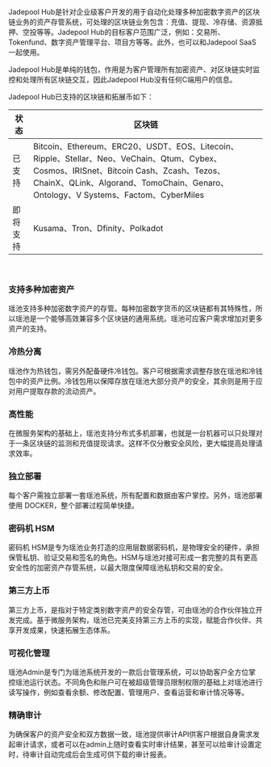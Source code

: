 Jadepool Hub是针对企业级客户开发的用于自动化处理多种加密数字资产的区块链业务的资产存管系统，可处理的区块链业务包含：充值、提现、冷存储、资源抵押、空投等等。Jadepool Hub的目标客户范围广泛，例如：交易所、Tokenfund、数字资产管理平台、项⽬⽅等等。此外，也可以和Jadepool SaaS一起使用。

Jadepool Hub是单纯的钱包，作用是为客户管理所有加密资产、对区块链实时监控和处理所有区块链交互，因此Jadepool Hub没有任何C端用户的信息。

Jadepool Hub已支持的区块链和拓展币如下：

状态 | 区块链 
--------- | ------- 
已支持 | Bitcoin、Ethereum、ERC20、USDT、EOS、Litecoin、Ripple、Stellar、Neo、VeChain、Qtum、Cybex、Cosmos、IRISnet、Bitcoin Cash、Zcash、Tezos、ChainX、QLink、Algorand、TomoChain、Genaro、Ontology、V Systems、Factom、CyberMiles
即将支持 | Kusama、Tron、Dfinity、Polkadot

<br>

### 支持多种加密资产 
瑶池支持多种加密数字资产的存管。每种加密数字货币的区块链都有其特殊性，所以瑶池是一个能够高效兼容多个区块链的通用系统。瑶池可应客户需求增加对更多资产的支持。   

### 冷热分离
瑶池作为热钱包，需另外配备硬件冷钱包。客户可根据需求调整存放在瑶池和冷钱包中的资产比例。冷钱包用以保障存放在瑶池大部分资产的安全，其余则是用于应对用户提取存款的流动资产。  

### 高性能
在微服务架构的基础上，瑶池支持分布式多机部署，也就是一台机器可以只处理对于一条区块链的监测和充值提现请求。这样不仅分散安全风险，更大幅提高处理请求效率。

### 独立部署 
每个客户需独立部署一套瑶池系统，所有配置和数据由客户掌控。另外，瑶池部署使用 DOCKER，整个部署过程简单快捷。    

### 密码机 HSM 
密码机 HSM是专为瑶池业务打造的应用层数据密码机，是物理安全的硬件，承担保管私钥、验证交易和签名的角色。HSM与瑶池对接可形成一套完整的具有更高安全性的加密资产存管系统，以最大限度保障瑶池私钥和交易的安全。 

### 第三方上币 
第三方上币，是指对于特定类别数字资产的安全存管，可由瑶池的合作伙伴独立开发完成。基于微服务架构，瑶池已完美支持第三方上币的实现，赋能合作伙伴、共享开发成果，快速拓展生态体系。  

### 可视化管理
瑶池Admin是专门为瑶池系统开发的一款后台管理系统，可以协助客户全方位掌控瑶池运行状态。不同角色和账户可在被超级管理员限制权限的基础上对瑶池进行读写操作，例如查看余额、修改配置、管理用户、查看运营和审计情况等等。 

### 精确审计
为确保客户的资产安全和双方数据一致，瑶池提供审计API供客户根据自身需求发起审计请求，或者可以在admin上随时查看实时审计结果，甚至可以给审计设置定时，待审计自动完成后会生成可供下载的审计报表。
